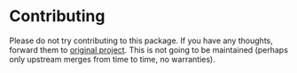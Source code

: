 # Contributing

Please do not try contributing to this package. If you have any thoughts, forward them to [original project](https://github.com/danielgtaylor/python-betterproto). This is not going to be maintained (perhaps only upstream merges from time to time, no warranties).